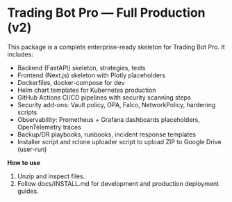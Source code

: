 # Trading Bot Pro — Full Production (v2)

This package is a complete enterprise-ready skeleton for Trading Bot Pro. It includes:
- Backend (FastAPI) skeleton, strategies, tests
- Frontend (Next.js) skeleton with Plotly placeholders
- Dockerfiles, docker-compose for dev
- Helm chart templates for Kubernetes production
- GitHub Actions CI/CD pipelines with security scanning steps
- Security add-ons: Vault policy, OPA, Falco, NetworkPolicy, hardening scripts
- Observability: Prometheus + Grafana dashboards placeholders, OpenTelemetry traces
- Backup/DR playbooks, runbooks, incident response templates
- Installer script and rclone uploader script to upload ZIP to Google Drive (user-run)

**How to use**
1. Unzip and inspect files.
2. Follow docs/INSTALL.md for development and production deployment guides.
